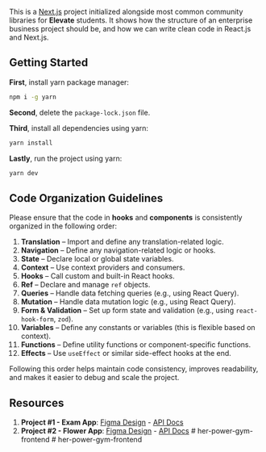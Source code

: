 This is a [Next.js](https://nextjs.org) project initialized alongside most common community libraries for **Elevate** students. It shows how the structure of an enterprise business project should be, and how we can write clean code in React.js and Next.js.

## Getting Started

**First**, install yarn package manager:

```bash
npm i -g yarn
```

**Second**, delete the `package-lock.json` file.

**Third**, install all dependencies using yarn:

```bash
yarn install
```

**Lastly**, run the project using yarn:

```bash
yarn dev
```

## Code Organization Guidelines

Please ensure that the code in **hooks** and **components** is consistently organized in the following order:

1. **Translation** – Import and define any translation-related logic.
2. **Navigation** – Define any navigation-related logic or hooks.
3. **State** – Declare local or global state variables.
4. **Context** – Use context providers and consumers.
5. **Hooks** – Call custom and built-in React hooks.
6. **Ref** – Declare and manage `ref` objects.
7. **Queries** – Handle data fetching queries (e.g., using React Query).
8. **Mutation** – Handle data mutation logic (e.g., using React Query).
9. **Form & Validation** – Set up form state and validation (e.g., using `react-hook-form`, `zod`).
10. **Variables** – Define any constants or variables (this is flexible based on context).
11. **Functions** – Define utility functions or component-specific functions.
12. **Effects** – Use `useEffect` or similar side-effect hooks at the end.

Following this order helps maintain code consistency, improves readability, and makes it easier to debug and scale the project.

## Resources

1. **Project #1 - Exam App**: [Figma Design](https://www.figma.com/design/jJl1SNjeasOAF0WSlK8epD/Exam-Online-Elevate?node-id=0-1&t=S7I2ScakQLuXTMqI-1) - [API Docs](https://documenter.getpostman.com/view/5709532/2sAXxMfYUf)
2. **Project #2 - Flower App**: [Figma Design](https://www.figma.com/design/QqsPTLi6eOzPXy3uueAg67/Rose?node-id=0-1&t=5euUht8bw4zd4s8z-1) - [API Docs](https://documenter.getpostman.com/view/5709532/2sAY52cKZg)
#   h e r - p o w e r - g y m - f r o n t e n d  
 #   h e r - p o w e r - g y m - f r o n t e n d  
 